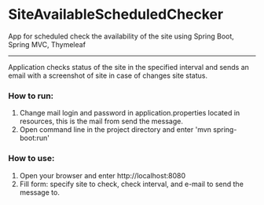 # SiteAvailableScheduledChecker
App for scheduled check the availability of the site using Spring Boot, Spring MVC, Thymeleaf
____

 Application checks  status of the site in the specified interval and sends an email with a screenshot of site in case of changes site status.
### How to run:
 1. Change mail login and password in application.properties located in resources, this is the mail from send the message.
 2. Open command line in the project directory and enter 'mvn spring-boot:run'
 
### How to use:
 1. Open your browser and enter http://localhost:8080
 2. Fill form: specify site to check, check interval, and e-mail to send the message to. 
